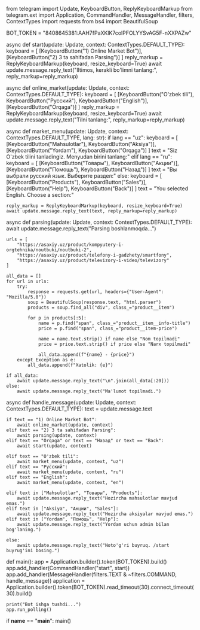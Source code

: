 from telegram import Update, KeyboardButton, ReplyKeyboardMarkup
from telegram.ext import Application, CommandHandler, MessageHandler, filters, ContextTypes
import requests
from bs4 import BeautifulSoup

BOT_TOKEN = "8408645381:AAH7fPaXKlK7colPFOLYYSvAG5F-nXXPAZw"

async def start(update: Update, context: ContextTypes.DEFAULT_TYPE):
    keyboard = [
        [KeyboardButton("1) Online Market Bot")],
        [KeyboardButton("2) 3 ta sahifadan Parsing")]
    ]
    reply_markup = ReplyKeyboardMarkup(keyboard, resize_keyboard=True)
    await update.message.reply_text("Iltimos, kerakli bo'limni tanlang:", reply_markup=reply_markup)

async def online_market(update: Update, context: ContextTypes.DEFAULT_TYPE):
    keyboard = [
        [KeyboardButton("O'zbek tili"), KeyboardButton("Русский"), KeyboardButton("English")],
        [KeyboardButton("Orqaga")]
    ]
    reply_markup = ReplyKeyboardMarkup(keyboard, resize_keyboard=True)
    await update.message.reply_text("Tilni tanlang:", reply_markup=reply_markup)

async def market_menu(update: Update, context: ContextTypes.DEFAULT_TYPE, lang: str):
    if lang == "uz":
        keyboard = [
            [KeyboardButton("Mahsulotlar"), KeyboardButton("Aksiya")],
            [KeyboardButton("Yordam"), KeyboardButton("Orqaga")]
        ]
        text = "Siz O'zbek tilini tanladingiz. Menyudan birini tanlang:"
    elif lang == "ru":
        keyboard = [
            [KeyboardButton("Товары"), KeyboardButton("Акции")],
            [KeyboardButton("Помощь"), KeyboardButton("Назад")]
        ]
        text = "Вы выбрали русский язык. Выберите раздел:"
    else:
        keyboard = [
            [KeyboardButton("Products"), KeyboardButton("Sales")],
            [KeyboardButton("Help"), KeyboardButton("Back")]
        ]
        text = "You selected English. Choose a section:"

    reply_markup = ReplyKeyboardMarkup(keyboard, resize_keyboard=True)
    await update.message.reply_text(text, reply_markup=reply_markup)

async def parsing(update: Update, context: ContextTypes.DEFAULT_TYPE):
    await update.message.reply_text("Parsing boshlanmoqda...")

    urls = [
        "https://asaxiy.uz/product/kompyutery-i-orgtehnika/noutbuki/noutbuki-2",
        "https://asaxiy.uz/product/telefony-i-gadzhety/smartfony",
        "https://asaxiy.uz/product/televizory-i-video/televizory"
    ]

    all_data = []
    for url in urls:
        try:
            response = requests.get(url, headers={"User-Agent": "Mozilla/5.0"})
            soup = BeautifulSoup(response.text, "html.parser")
            products = soup.find_all("div", class_="product__item")

            for p in products[:5]: 
                name = p.find("span", class_="product__item__info-title")
                price = p.find("span", class_="product__item-price")

                name = name.text.strip() if name else "Nom topilmadi"
                price = price.text.strip() if price else "Narx topilmadi"

                all_data.append(f"{name} - {price}")
        except Exception as e:
            all_data.append(f"Xatolik: {e}")

    if all_data:
        await update.message.reply_text("\n".join(all_data[:20]))
    else:
        await update.message.reply_text("Ma'lumot topilmadi.")

async def handle_message(update: Update, context: ContextTypes.DEFAULT_TYPE):
    text = update.message.text

    if text == "1) Online Market Bot":
        await online_market(update, context)
    elif text == "2) 3 ta sahifadan Parsing":
        await parsing(update, context)
    elif text == "Orqaga" or text == "Назад" or text == "Back":
        await start(update, context)

    elif text == "O'zbek tili":
        await market_menu(update, context, "uz")
    elif text == "Русский":
        await market_menu(update, context, "ru")
    elif text == "English":
        await market_menu(update, context, "en")

    elif text in ["Mahsulotlar", "Товары", "Products"]:
        await update.message.reply_text("Hozircha mahsulotlar mavjud emas.")
    elif text in ["Aksiya", "Акции", "Sales"]:
        await update.message.reply_text("Hozircha aksiyalar mavjud emas.")
    elif text in ["Yordam", "Помощь", "Help"]:
        await update.message.reply_text("Yordam uchun admin bilan bog'laning.")

    else:
        await update.message.reply_text("Noto'g'ri buyruq. /start buyrug'ini bosing.")


def main():
    app = Application.builder().token(BOT_TOKEN).build()
    app.add_handler(CommandHandler("start", start))
    app.add_handler(MessageHandler(filters.TEXT & ~filters.COMMAND, handle_message))
    application = Application.builder().token(BOT_TOKEN).read_timeout(30).connect_timeout(30).build()

    print("Bot ishga tushdi...")
    app.run_polling()

if __name__ == "__main__":
    main()
